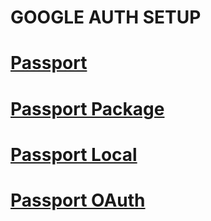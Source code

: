# GOOGLE AUTH SETUP

# [Passport](https://www.passportjs.org)

# [Passport Package](https://www.passportjs.org/packages)

# [Passport Local](https://www.passportjs.org/packages/passport-local)

# [Passport OAuth](https://www.passportjs.org/packages/passport-oauth2)
